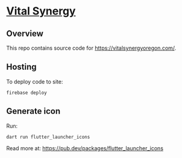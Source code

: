 # [Vital Synergy](https://vitalsynergyoregon.com)

## Overview

This repo contains source code for https://vitalsynergyoregon.com/.

## Hosting

To deploy code to site:

```
firebase deploy
```

## Generate icon

Run:

```
dart run flutter_launcher_icons
```

Read more at: https://pub.dev/packages/flutter_launcher_icons
